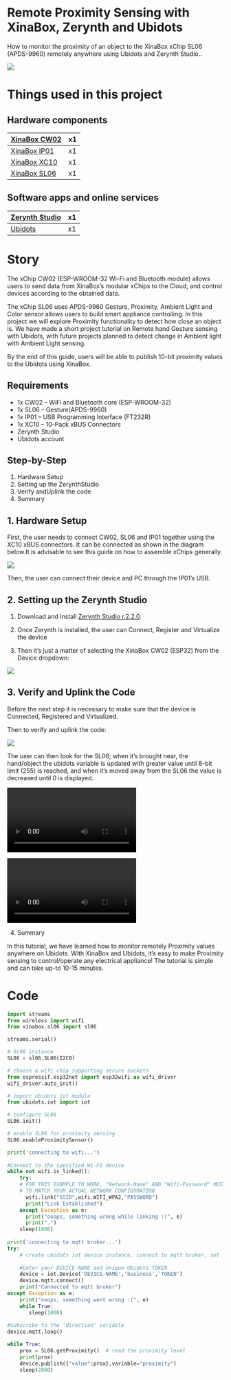# Remote Proximity Sensing with XinaBox, Zerynth and Ubidots

How to monitor the proximity of an object to the XinaBox xChip SL06 (APDS-9960) remotely anywhere using Ubidots and Zerynth Studio..

![](img/cover_page.jpg)

# Things used in this project

## Hardware components

| [XinaBox CW02](https://www.hackster.io/xinabox/products/cw02?ref=project-7e2765) | x1 |
|--------------|----|
| [XinaBox IP01](https://www.hackster.io/xinabox/products/ip01?ref=project-7e2765) | x1 |
| [XinaBox XC10](https://www.hackster.io/xinabox/products/xc10?ref=project-7e2765) | x1 |
| [XinaBox SL06](https://www.hackster.io/xinabox/products/sl06?ref=project-7e2765) | x1 |

## Software apps and online services

| [Zerynth Studio](https://www.zerynth.com/zos/) | x1 |
|----------------|----|
| [Ubidots](https://www.hackster.io/ubidots/products/ubidots?ref=project-7e2765)        | x1 |

# Story

The xChip CW02 (ESP-WROOM-32 Wi-Fi and Bluetooth module) allows users to send data from XinaBox’s modular xChips to the Cloud, and control devices according to the obtained data.

The xChip SL06 uses APDS-9960 Gesture, Proximity, Ambient Light and Color sensor allows users to build smart appliance controlling. 
In this project we will explore Proximity functionality to detect how close an object is. We have made a short project tutorial on Remote hand Gesture sensing with Ubidots, with future projects planned to detect change in Ambient light with Ambient Light sensing.

By the end of this guide, users will be able to publish 10-bit proximity values to the Ubidots using XinaBox.

## Requirements

- 1x CW02 – WiFi and Bluetooth core (ESP-WROOM-32)
- 1x SL06 – Gesture(APDS-9960)
- 1x IP01 – USB Programming Interface (FT232R)
- 1x XC10 – 10-Pack xBUS Connectors
- Zerynth Studio
- Ubidots account

## Step-by-Step

1. Hardware Setup
2. Setting up the ZerynthStudio
3. Verify andUplink the code
4. Summary

## 1. Hardware Setup

First, the user needs to connect CW02, SL06 and IP01 together using the XC10 xBUS connectors. It can be connected as shown in the diagram below.It is advisable to see this guide on how to assemble xChips generally.

![](img/combine.jpg)

Then, the user can connect their device and PC through the IP01’s USB.

## 2. Setting up the Zerynth Studio

1. Download and Install [Zerynth Studio r.2.2.0](https://www.zerynth.com/zsdk/).

2. Once Zerynth is installed, the user can Connect, Register and Virtualize the device

3. Then it’s just a matter of selecting the XinaBox CW02 (ESP32) from the Device dropdown:

![](img/select-device.jpg)

## 3. Verify and Uplink the Code

Before the next step it is necessary to make sure that the device is Connected, Registered and Virtualized.

Then to verify and uplink the code:

![](img/verify-uplink.jpg)

The user can then look for the SL06; when it’s brought near, the hand/object the ubidots variable is updated with greater value until 8-bit limit (255) is reached, and when it’s moved away from the SL06 the value is decreased until 0 is displayed.

![](img/video_1.mp4)

![](img/video_2.mp4)

4. Summary

In this tutorial, we have learned how to monitor remotely Proximity values anywhere on Ubidots. With XinaBox and Ubidots, it’s easy to make Proximity sensing to control/operate any electrical appliance! The tutorial is simple and can take up-to 10-15 minutes.

# Code

```python
import streams
from wireless import wifi
from xinabox.sl06 import sl06

streams.serial()

# SL06 instance
SL06 = sl06.SL06(I2C0)  

# choose a wifi chip supporting secure sockets
from espressif.esp32net import esp32wifi as wifi_driver
wifi_driver.auto_init()

# import ubidots iot module
from ubidots.iot import iot

# configure SL06
SL06.init()

# enable SL06 for proximity sensing
SL06.enableProximitySensor()

print('connecting to wifi...')
 
#Connect to the specified Wi-Fi device
while not wifi.is_linked():
    try:
    # FOR THIS EXAMPLE TO WORK, "Network-Name" AND "Wifi-Password" MUST BE SET
    # TO MATCH YOUR ACTUAL NETWORK CONFIGURATION
      wifi.link("SSID",wifi.WIFI_WPA2,"PASSWORD")
      print("Link Established")
    except Exception as e:
      print("ooops, something wrong while linking :(", e)
      print(".")
    sleep(1000)
 
print('connecting to mqtt broker...')
try:
    # create ubidots iot device instance, connect to mqtt broker, set       #variable update callback and start mqtt reception loop
 
    #Enter your DEVICE-NAME and Unique Ubidots TOKEN
    device = iot.Device('DEVICE-NAME','business','TOKEN')
    device.mqtt.connect()
    print("Connected to mqtt broker")
except Exception as e:
    print("ooops, something went wrong :(", e)
    while True:
       sleep(1000)
 
#Subscribe to the ‘direction’ variable     
device.mqtt.loop()

while True:
    prox = SL06.getProximity()  # read the proximity level
    print(prox)
    device.publish({"value":prox},variable="proximity")
    sleep(2000)
```